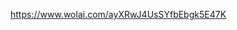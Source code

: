 <!--
 * @Descripttion: 
 * @version: v1.0
 * @Author: aguan
 * @Date: 2021-11-09 18:51:10
 * @LastEditors: aguan
 * @LastEditTime: 2021-11-09 18:53:36
-->
https://www.wolai.com/ayXRwJ4UsSYfbEbgk5E47K